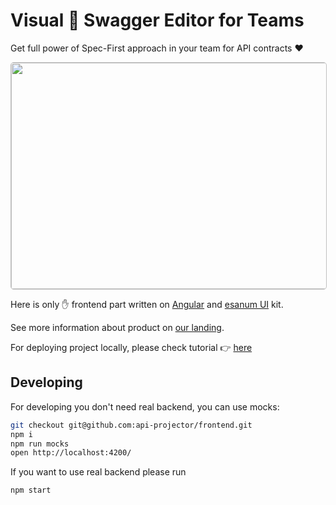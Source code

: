 # Visual 🥳 Swagger Editor for Teams

Get full power of Spec-First approach in your team for API contracts ❤️ 

<img width="630" height="362" src="https://drive.google.com/uc?export=view&id=1JrrtYc5Yn_CpxntsvPhz7IcCv6N9yxGk" style="border: 1px solid silver;border-radius: 5px;">

Here is only ✋ frontend part written on [Angular](https://angular.io/) and [esanum UI](https://ui.esanum.de) kit.

See more information about product on [our landing](https://apiprojector.com/).

For deploying project locally, please check tutorial 👉 [here](https://github.com/api-projector/api-projector)

## Developing

For developing you don't need real backend, you can use mocks:

```bash
git checkout git@github.com:api-projector/frontend.git
npm i
npm run mocks
open http://localhost:4200/
```

If you want to use real backend please run

```bash
npm start
```
